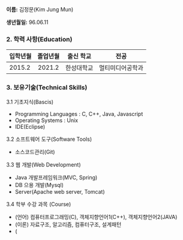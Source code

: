  **이름:** 김정문(Kim Jung Mun)

 **생년월일:** 96.06.11


### 2. 학력 사항(Education)
| 입학년월 | 졸업년월 | 출신 학교 |전공 |
| :---         |     :---:      |        :---:   |    :---:      |
| 2015.2 | 2021.2 | 한성대학교 | 멀티미디어공학과|

### 3. 보유기술(Technical Skills)

3.1 기초지식(Bascis)
- Programming Languages : C, C++, Java, Javascript
- Operating Systems : Unix
- IDE(Eclipse)
 
3.2 소프트웨어 도구(Software Tools)
- 소스코드관리(Git)
 
3.3 웹 개발(Web Development)
- Java 개발프레임워크(MVC, Spring)
- DB 으용 개발(Mysql)
- Server(Apache web server, Tomcat)

3.4 학부 수강 과목 (Course)
- (언어)  컴퓨터프로그래밍(C), 객체지향언어1(C++), 객체지향언어2(JAVA)
- (이론)   자료구조, 알고리즘, 컴퓨터구조, 설계패턴
- (  
